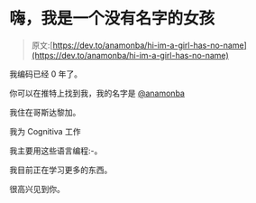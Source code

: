 # 嗨，我是一个没有名字的女孩

> 原文:[https://dev.to/anamonba/hi-im-a-girl-has-no-name](https://dev.to/anamonba/hi-im-a-girl-has-no-name)

我编码已经 0 年了。

你可以在推特上找到我，我的名字是 [@anamonba](https://twitter.com/anamonba)

我住在哥斯达黎加。

我为 Cognitiva 工作

我主要用这些语言编程:-。

我目前正在学习更多的东西。

很高兴见到你。